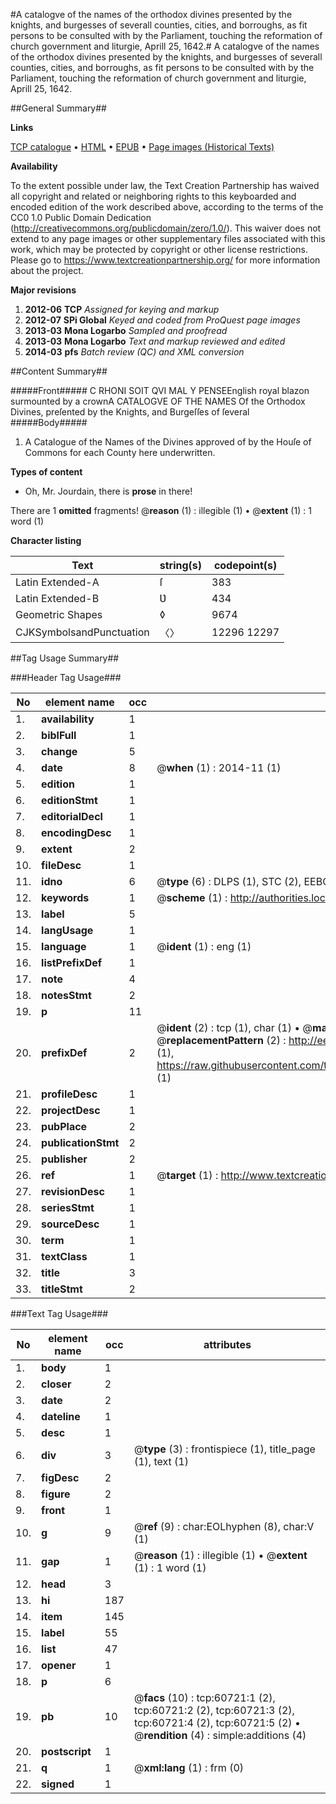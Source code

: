 #A catalogve of the names of the orthodox divines presented by the knights, and burgesses of severall counties, cities, and borroughs, as fit persons to be consulted with by the Parliament, touching the reformation of church government and liturgie, Aprill 25, 1642.#
A catalogve of the names of the orthodox divines presented by the knights, and burgesses of severall counties, cities, and borroughs, as fit persons to be consulted with by the Parliament, touching the reformation of church government and liturgie, Aprill 25, 1642.

##General Summary##

**Links**

[TCP catalogue](http://www.ota.ox.ac.uk/tcp/)  • 
[HTML](http://tei.it.ox.ac.uk/tcp/Texts-HTML/free/A31/A31302.html)  • 
[EPUB](http://tei.it.ox.ac.uk/tcp/Texts-EPUB/free/A31/A31302.epub) • 
[Page images (Historical Texts)](https://historicaltexts.jisc.ac.uk/eebo-12379968e)

**Availability**

To the extent possible under law, the Text Creation Partnership has waived all copyright and related or neighboring rights to this keyboarded and encoded edition of the work described above, according to the terms of the CC0 1.0 Public Domain Dedication (http://creativecommons.org/publicdomain/zero/1.0/). This waiver does not extend to any page images or other supplementary files associated with this work, which may be protected by copyright or other license restrictions. Please go to https://www.textcreationpartnership.org/ for more information about the project.

**Major revisions**

1. __2012-06__ __TCP__ *Assigned for keying and markup*
1. __2012-07__ __SPi Global__ *Keyed and coded from ProQuest page images*
1. __2013-03__ __Mona Logarbo__ *Sampled and proofread*
1. __2013-03__ __Mona Logarbo__ *Text and markup reviewed and edited*
1. __2014-03__ __pfs__ *Batch review (QC) and XML conversion*

##Content Summary##

#####Front#####
C RHONI SOIT QVI MAL Y PENSEEnglish royal blazon surmounted by a crownA CATALOGVE OF THE NAMES Of the Orthodox Divines, preſented by the Knights, and Burgeſſes of ſeveral
#####Body#####

1. A Catalogue of the Names of the Divines approved of by the Houſe of Commons for each County here underwritten.

**Types of content**

  * Oh, Mr. Jourdain, there is **prose** in there!

There are 1 **omitted** fragments! 
 @__reason__ (1) : illegible (1)  •  @__extent__ (1) : 1 word (1)

**Character listing**


|Text|string(s)|codepoint(s)|
|---|---|---|
|Latin Extended-A|ſ|383|
|Latin Extended-B|Ʋ|434|
|Geometric Shapes|◊|9674|
|CJKSymbolsandPunctuation|〈〉|12296 12297|

##Tag Usage Summary##

###Header Tag Usage###

|No|element name|occ|attributes|
|---|---|---|---|
|1.|__availability__|1||
|2.|__biblFull__|1||
|3.|__change__|5||
|4.|__date__|8| @__when__ (1) : 2014-11 (1)|
|5.|__edition__|1||
|6.|__editionStmt__|1||
|7.|__editorialDecl__|1||
|8.|__encodingDesc__|1||
|9.|__extent__|2||
|10.|__fileDesc__|1||
|11.|__idno__|6| @__type__ (6) : DLPS (1), STC (2), EEBO-CITATION (1), OCLC (1), VID (1)|
|12.|__keywords__|1| @__scheme__ (1) : http://authorities.loc.gov/ (1)|
|13.|__label__|5||
|14.|__langUsage__|1||
|15.|__language__|1| @__ident__ (1) : eng (1)|
|16.|__listPrefixDef__|1||
|17.|__note__|4||
|18.|__notesStmt__|2||
|19.|__p__|11||
|20.|__prefixDef__|2| @__ident__ (2) : tcp (1), char (1)  •  @__matchPattern__ (2) : ([0-9\-]+):([0-9IVX]+) (1), (.+) (1)  •  @__replacementPattern__ (2) : http://eebo.chadwyck.com/downloadtiff?vid=$1&page=$2 (1), https://raw.githubusercontent.com/textcreationpartnership/Texts/master/tcpchars.xml#$1 (1)|
|21.|__profileDesc__|1||
|22.|__projectDesc__|1||
|23.|__pubPlace__|2||
|24.|__publicationStmt__|2||
|25.|__publisher__|2||
|26.|__ref__|1| @__target__ (1) : http://www.textcreationpartnership.org/docs/. (1)|
|27.|__revisionDesc__|1||
|28.|__seriesStmt__|1||
|29.|__sourceDesc__|1||
|30.|__term__|1||
|31.|__textClass__|1||
|32.|__title__|3||
|33.|__titleStmt__|2||


###Text Tag Usage###

|No|element name|occ|attributes|
|---|---|---|---|
|1.|__body__|1||
|2.|__closer__|2||
|3.|__date__|2||
|4.|__dateline__|1||
|5.|__desc__|1||
|6.|__div__|3| @__type__ (3) : frontispiece (1), title_page (1), text (1)|
|7.|__figDesc__|2||
|8.|__figure__|2||
|9.|__front__|1||
|10.|__g__|9| @__ref__ (9) : char:EOLhyphen (8), char:V (1)|
|11.|__gap__|1| @__reason__ (1) : illegible (1)  •  @__extent__ (1) : 1 word (1)|
|12.|__head__|3||
|13.|__hi__|187||
|14.|__item__|145||
|15.|__label__|55||
|16.|__list__|47||
|17.|__opener__|1||
|18.|__p__|6||
|19.|__pb__|10| @__facs__ (10) : tcp:60721:1 (2), tcp:60721:2 (2), tcp:60721:3 (2), tcp:60721:4 (2), tcp:60721:5 (2)  •  @__rendition__ (4) : simple:additions (4)|
|20.|__postscript__|1||
|21.|__q__|1| @__xml:lang__ (1) : frm (0)|
|22.|__signed__|1||
